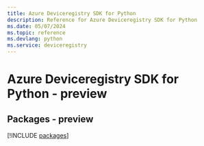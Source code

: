 ```yaml
---
title: Azure Deviceregistry SDK for Python
description: Reference for Azure Deviceregistry SDK for Python
ms.date: 05/07/2024
ms.topic: reference
ms.devlang: python
ms.service: deviceregistry
---
```

# Azure Deviceregistry SDK for Python - preview
## Packages - preview
[!INCLUDE [packages](deviceregistry-index.md)]